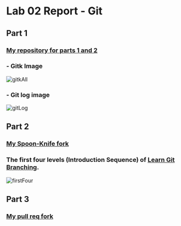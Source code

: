 # Lab 02 Report - Git
## Part 1
### [My repository for parts 1 and 2](https://github.com/PotatoPalooza/lab2part1/)
### - Gitk Image
![gitkAll](https://user-images.githubusercontent.com/49171429/171884319-406f20bd-b207-4aa8-9677-3a8eaa7daeeb.PNG)

### - Git log image
![gitLog](https://user-images.githubusercontent.com/49171429/171884330-8947a0c2-6c5b-4845-9045-d73483ad3583.PNG)

## Part 2

### [My Spoon-Knife fork](https://github.com/PotatoPalooza/Spoon-Knife/)
### The first four levels (Introduction Sequence) of [Learn Git Branching](http://pcottle.github.io/learnGitBranching/).
![firstFour](https://user-images.githubusercontent.com/49171429/171901017-094b7c9e-bd17-48ef-9177-0cdd72148aa8.PNG)


## Part 3

### [My pull req fork](https://github.com/PotatoPalooza/PullReq/)

